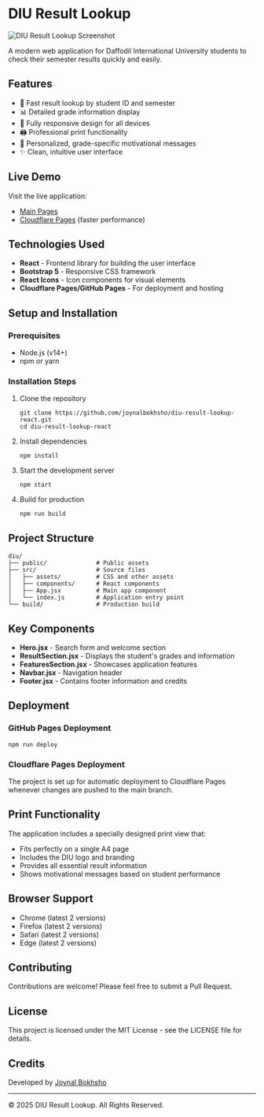 # DIU Result Lookup

![DIU Result Lookup Screenshot](https://daffodilvarsity.edu.bd/template/images/diulogo.png)

A modern web application for Daffodil International University students to check their semester results quickly and easily.

## Features

- 🚀 Fast result lookup by student ID and semester
- 📊 Detailed grade information display
- 📱 Fully responsive design for all devices
- 🖨️ Professional print functionality
- 💬 Personalized, grade-specific motivational messages
- ✨ Clean, intuitive user interface

## Live Demo

Visit the live application:
- [Main Pages](https://diu.joynalbokhsho.me)
- [Cloudflare Pages](diuresult.pages.dev/) (faster performance)

## Technologies Used

- **React** - Frontend library for building the user interface
- **Bootstrap 5** - Responsive CSS framework
- **React Icons** - Icon components for visual elements
- **Cloudflare Pages/GitHub Pages** - For deployment and hosting

## Setup and Installation

### Prerequisites

- Node.js (v14+)
- npm or yarn

### Installation Steps

1. Clone the repository
   ```
   git clone https://github.com/joynalbokhsho/diu-result-lookup-react.git
   cd diu-result-lookup-react
   ```

2. Install dependencies
   ```
   npm install
   ```

3. Start the development server
   ```
   npm start
   ```

4. Build for production
   ```
   npm run build
   ```

## Project Structure

```
diu/
├── public/              # Public assets
├── src/                 # Source files
│   ├── assets/          # CSS and other assets
│   ├── components/      # React components
│   ├── App.jsx          # Main app component
│   └── index.js         # Application entry point
└── build/               # Production build
```

## Key Components

- **Hero.jsx** - Search form and welcome section
- **ResultSection.jsx** - Displays the student's grades and information
- **FeaturesSection.jsx** - Showcases application features
- **Navbar.jsx** - Navigation header
- **Footer.jsx** - Contains footer information and credits

## Deployment

### GitHub Pages Deployment

```
npm run deploy
```

### Cloudflare Pages Deployment

The project is set up for automatic deployment to Cloudflare Pages whenever changes are pushed to the main branch.

## Print Functionality

The application includes a specially designed print view that:
- Fits perfectly on a single A4 page
- Includes the DIU logo and branding
- Provides all essential result information
- Shows motivational messages based on student performance

## Browser Support

- Chrome (latest 2 versions)
- Firefox (latest 2 versions)
- Safari (latest 2 versions)
- Edge (latest 2 versions)

## Contributing

Contributions are welcome! Please feel free to submit a Pull Request.

## License

This project is licensed under the MIT License - see the LICENSE file for details.

## Credits

Developed by [Joynal Bokhsho](https://joynalbokhsho.me)

---

© 2025 DIU Result Lookup. All Rights Reserved.